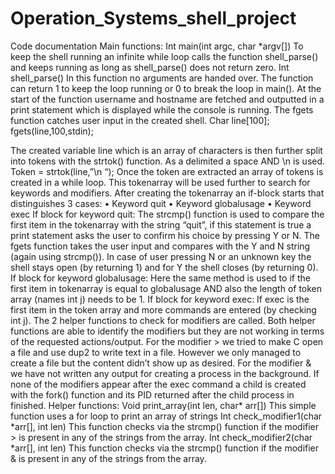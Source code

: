# Operation_Systems_shell_project
Code documentation
Main functions:
Int main(int argc, char *argv[])
To keep the shell running an infinite while loop calls the function shell_parse() and keeps running as long as shell_parse() does not return zero.
Int shell_parse()
In this function no arguments are handed over.
The function can return 1 to keep the loop running or 0 to break the loop in main().
At the start of the function username and hostname are fetched and outputted in a print statement which is displayed while the console is running.
The fgets function catches user input in the created shell.
Char line[100];
fgets(line,100,stdin);

The created variable line which is an array of characters is then further split into tokens with the strtok() function. As a delimited a space AND \n is used.
Token = strtok(line,”\n “);
Once the token are extracted an array of tokens is created in a while loop. This tokenarray will be used further to search for keywords and modifiers.
After creating the tokenarray an if-block starts that distinguishes 3 cases:
•	Keyword quit
•	Keyword globalusage
•	Keyword exec
If block for keyword quit:
The strcmp() function is used to compare the first item in the tokenarray with the string “quit”, if this statement is true a print statement asks the user to confirm his choice by pressing Y or N. The fgets function takes the user input and compares with the Y and N string (again using strcmp()). In case of user pressing N or an unknown key the shell stays open (by returning 1) and for Y the shell closes (by returning 0).
If block for keyword globalusage:
Here the same method is used to if the first item in tokenarray is equal to globalusage AND also the length of token array (names int j) needs to be 1. 
If block for keyword exec:
If exec is the first item in the token array and more commands are entered (by checking int j). The 2 helper functions to check for modifiers are called. Both helper functions are able to identify the modifiers but they are not working in terms of the requested actions/output.
For the modifier > we tried to make C open a file and use dup2 to write text in a file. However we only managed to create a file but the content didn’t show up as desired.
For the modifier & we have not written any output for creating a process in the background.
If none of the modifiers appear after the exec command a child is created with the fork() function and its PID returned after the child process in finished.
Helper functions:
Void print_array(int len, char* arr[])
This simple function uses a for loop to print an array of strings
Int check_modifier1(char *arr[], int len)
This function checks via the strcmp() function if the modifier > is present in any of the strings from the array.
Int check_modifier2(char *arr[], int len)
This function checks via the strcmp() function if the modifier & is present in any of the strings from the array.





